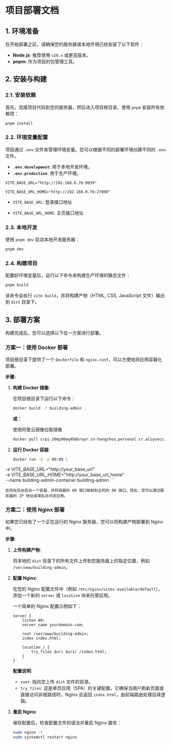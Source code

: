 # 项目部署文档

## 1. 环境准备

在开始部署之前，请确保您的服务器或本地环境已经安装了以下软件：

- **Node.js**: 推荐使用 `v20.x` 或更高版本。
- **pnpm**: 作为项目的包管理工具。

## 2. 安装与构建

### 2.1. 安装依赖

首先，克隆项目代码到您的服务器，然后进入项目根目录，使用 `pnpm` 安装所有依赖项：

```bash
pnpm install
```

### 2.2. 环境变量配置

项目通过 `.env` 文件来管理环境变量。您可以根据不同的部署环境创建不同的 `.env` 文件。

- **`.env.development`**: 用于本地开发环境。
- **`.env.production`**: 用于生产环境。

```
VITE_BASE_URL="http://192.168.0.76:9039"

VITE_BASE_URL_HOME="http://192.168.0.76:27000"
```

- `VITE_BASE_URL`: 登录接口地址

- `VITE_BASE_URL_HOME`: 主页接口地址

### 2.3. 本地开发

使用 `pnpm dev` 启动本地开发服务器：

```bash
pnpm dev
```

### 2.4. 构建项目

配置好环境变量后，运行以下命令来构建生产环境的静态文件：

```bash
pnpm build
```

该命令会执行 `vite build`，并将构建产物（HTML, CSS, JavaScript 文件）输出到 `dist` 目录下。

## 3. 部署方案

构建完成后，您可以选择以下任一方案进行部署。

### 方案一：使用 Docker 部署

项目根目录下提供了一个 `Dockerfile` 和 `nginx.conf`，可以方便地将应用容器化部署。

**步骤:**

1.  **构建 Docker 镜像**:

    在项目根目录下运行以下命令：

    ```bash
    docker build -t building-admin .
    ```

    **或：**

    使用阿里云镜像拉取镜像

    ```bash
    docker pull crpi-266p90eq4h6brayr.cn-hangzhou.personal.cr.aliyuncs.com/1yie/building-admin:v1.1.4
    ```

2.  **运行 Docker 容器**:

    ```bash
    docker run -d -p 80:80 \
  -e VITE_BASE_URL=\"http://your_base_url\" \
  -e VITE_BASE_URL_HOME=\"http://your_base_url_home\" \
  --name building-admin-container building-admin
    ```

    这将在后台启动一个容器，并将容器的 80 端口映射到主机的 80 端口。现在，您可以通过服务器的 IP 地址或域名访问该应用。

### 方案二：使用 Nginx 部署

如果您已经有了一个正在运行的 Nginx 服务器，您可以将构建产物部署到 Nginx 中。

**步骤:**

1.  **上传构建产物**:

    将本地的 `dist` 目录下的所有文件上传到您服务器上的指定位置，例如 `/var/www/building-admin`。

2.  **配置 Nginx**:

    在您的 Nginx 配置文件中（例如 `/etc/nginx/sites-available/default`），添加一个新的 `server` 或 `location` 块来托管应用。

    一个简单的 Nginx 配置示例如下：

    ```nginx
    server {
        listen 80;
        server_name yourdomain.com;

        root /var/www/building-admin;
        index index.html;

        location / {
            try_files $uri $uri/ /index.html;
        }
    }
    ```

    **配置说明**:

    - `root`: 指向您上传 `dist` 文件的目录。
    - `try_files`: 这是单页应用（SPA）的关键配置。它确保当用户刷新页面或直接访问非根路径时，Nginx 会返回 `index.html`，由前端路由处理后续逻辑。

3.  **重启 Nginx**:

    保存配置后，检查配置文件的语法并重启 Nginx 服务：

    ```bash
    sudo nginx -t
    sudo systemctl restart nginx
    ```
